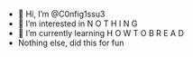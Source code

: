 - 👋 Hi, I’m @C0nfig1ssu3
- 👀 I’m interested in N O T H I N G
- 🌱 I’m currently learning H O W  T O B R E A D
- Nothing else, did this for fun


<!---
C0nfig1ssu3/C0nfig1ssu3 is a ✨ special ✨ repository because its `README.md` (this file) appears on your GitHub profile.
You can click the Preview link to take a look at your changes.
--->
